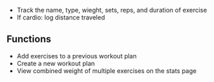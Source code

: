 * Track the name, type, wieght, sets, reps, and duration of exercise
* If cardio: log distance traveled

## Functions
* Add exercises to a previous workout plan
* Create a new workout plan
* View combined weight of multiple exercises on the stats page